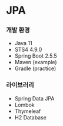 # JPA

### 개발 환경
- Java 11
- STS4 4.9.0
- Spring Boot 2.5.5
- Maven (example)
- Gradle (practice)

### 라이브러리
- Spring Data JPA
- Lombok
- Thymeleaf
- H2 Database
